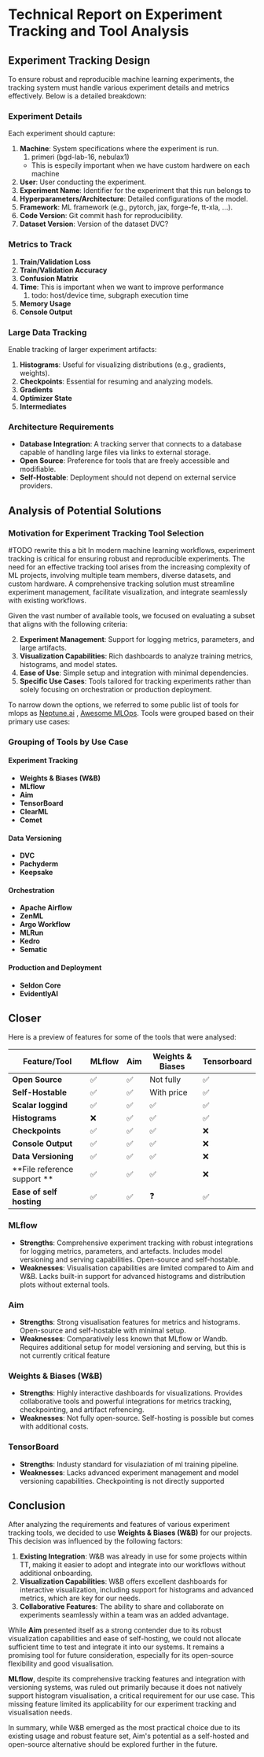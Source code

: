 # Technical Report on Experiment Tracking and Tool Analysis

## **Experiment Tracking Design**

To ensure robust and reproducible machine learning experiments, the tracking system must handle various experiment details and metrics effectively. Below is a detailed breakdown:

### **Experiment Details**

Each experiment should capture:

1. **Machine**: System specifications where the experiment is run.
	1. primeri (bgd-lab-16, nebulax1)
	- This is especily important when we have custom hardwere on each machine
3. **User**: User conducting the experiment.
4. **Experiment Name**: Identifier for the experiment that this run belongs to
5. **Hyperparameters/Architecture**: Detailed configurations of the model.
6. **Framework**: ML framework (e.g., pytorch, jax, forge-fe, tt-xla, ...).
7. **Code Version**: Git commit hash for reproducibility.
8. **Dataset Version**: Version of the dataset DVC?

### **Metrics to Track**

1. **Train/Validation Loss**
2. **Train/Validation Accuracy**
3. **Confusion Matrix**
4. **Time**: This is important when we want to improve performance
	1. todo: host/device time, subgraph execution time
5. **Memory Usage**
6. **Console Output**

### **Large Data Tracking**

Enable tracking of larger experiment artifacts:

1. **Histograms**: Useful for visualizing distributions (e.g., gradients, weights).
2. **Checkpoints**: Essential for resuming and analyzing models.
3. **Gradients**
4. **Optimizer State**
5. **Intermediates**
### **Architecture Requirements**

- **Database Integration**: A tracking server that connects to a database capable of handling large files via links to external storage.
- **Open Source**: Preference for tools that are freely accessible and modifiable.
- **Self-Hostable**: Deployment should not depend on external service providers.

## **Analysis of Potential Solutions**

### **Motivation for Experiment Tracking Tool Selection**

#TODO rewrite this a bit
In modern machine learning workflows, experiment tracking is critical for ensuring robust and reproducible experiments. The need for an effective tracking tool arises from the increasing complexity of ML projects, involving multiple team members, diverse datasets, and custom hardware. A comprehensive tracking solution must streamline experiment management, facilitate visualization, and integrate seamlessly with existing workflows.

Given the vast number of available tools, we focused on evaluating a subset that aligns with the following criteria:

2. **Experiment Management**: Support for logging metrics, parameters, and large artifacts.
3. **Visualization Capabilities**: Rich dashboards to analyze training metrics, histograms, and model states.
4. **Ease of Use**: Simple setup and integration with minimal dependencies.
5. **Specific Use Cases**: Tools tailored for tracking experiments rather than solely focusing on orchestration or production deployment.

To narrow down the options, we referred to some public list of tools for mlops as [Neptune.ai](https://neptune.ai/blog/best-open-source-mlops-tools) , [Awesome MLOps](https://github.com/awesome-mlops/awesome-ml-experiment-management?tab=readme-ov-file). Tools were grouped based on their primary use cases:
### **Grouping of Tools by Use Case**

#### **Experiment Tracking**
- **Weights & Biases (W&B)**
- **MLflow**
- **Aim**
- **TensorBoard**
- **ClearML**
- **Comet**

#### **Data Versioning**
- **DVC**
- **Pachyderm**
- **Keepsake**

#### **Orchestration**
- **Apache Airflow**
- **ZenML**
- **Argo Workflow**
- **MLRun**
- **Kedro**
- **Sematic**
#### **Production and Deployment**
- **Seldon Core**
- **EvidentlyAI**

## Closer

Here is a preview of features for some of the tools that were analysed:

| **Feature/Tool**            | **MLflow** | **Aim** | **Weights & Biases** | Tensorboard |
| --------------------------- | ---------- | ------- | -------------------- | ----------- |
| **Open Source**             | ✅          | ✅       | Not fully            | ✅           |
| **Self-Hostable**           | ✅          | ✅       | With price           | ✅           |
| **Scalar loggind**          | ✅          | ✅       | ✅                    | ✅           |
| **Histograms**              | ❌          | ✅       | ✅                    | ✅           |
| **Checkpoints**             | ✅          | ✅       | ✅                    | ❌           |
| **Console Output**          | ✅          | ✅       | ✅                    | ❌           |
| **Data Versioning**         | ✅          | ✅       | ✅                    | ❌           |
| **File reference support ** | ✅          | ✅       | ✅                    | ❌           |
| **Ease of self hosting**    | ✅          | ✅       | ❓                    | ✅           |

### **MLflow**

- **Strengths**: Comprehensive experiment tracking with robust integrations for logging metrics, parameters, and artefacts. Includes model versioning and serving capabilities. Open-source and self-hostable.
- **Weaknesses**: Visualisation capabilities are limited compared to Aim and W&B. Lacks built-in support for advanced histograms and distribution plots without external tools.

### **Aim**

- **Strengths**: Strong visualisation features for metrics and histograms. Open-source and self-hostable with minimal setup.
- **Weaknesses**: Comparatively less known that MLflow or Wandb. Requires additional setup for model versioning and serving, but this is not currently critical feature

### **Weights & Biases (W&B)**

- **Strengths**: Highly interactive dashboards for visualizations. Provides collaborative tools and powerful integrations for metrics tracking, checkpointing, and artifact refrencing.
- **Weaknesses**: Not fully open-source. Self-hosting is possible but comes with additional costs.

### **TensorBoard**

- **Strengths**: Industy standard for visulaziation of ml training pipeline.
- **Weaknesses**: Lacks advanced experiment management and model versioning capabilities. Checkpointing is not directly supported

## Conclusion

After analyzing the requirements and features of various experiment tracking tools, we decided to use **Weights & Biases (W&B)** for our projects. This decision was influenced by the following factors:

1. **Existing Integration**: W&B was already in use for some projects within TT, making it easier to adopt and integrate into our workflows without additional onboarding.
2. **Visualization Capabilities**: W&B offers excellent dashboards for interactive visualization, including support for histograms and advanced metrics, which are key for our needs.
3. **Collaborative Features**: The ability to share and collaborate on experiments seamlessly within a team was an added advantage.

While **Aim** presented itself as a strong contender due to its robust visualization capabilities and ease of self-hosting,
we could not allocate sufficient time to test and integrate it into our systems.
It remains a promising tool for future consideration, especially for its open-source flexibility and good visualisation.

**MLflow**, despite its comprehensive tracking features and integration with versioning systems,
was ruled out primarily because it does not natively support histogram visualisation, a critical requirement for our use case.
This missing feature limited its applicability for our experiment tracking and visualisation needs.

In summary, while W&B emerged as the most practical choice due to its existing usage and robust feature set,
Aim's potential as a self-hosted and open-source alternative should be explored further in the future.

